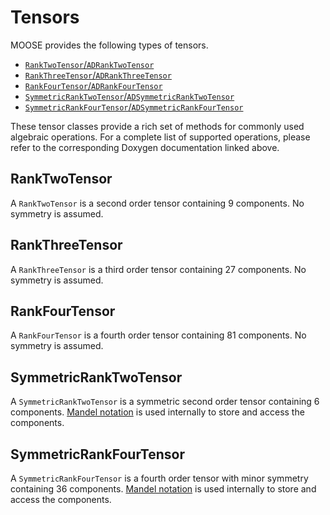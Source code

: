 # Tensors

MOOSE provides the following types of tensors.

- [`RankTwoTensor`/`ADRankTwoTensor`](https://mooseframework.inl.gov/docs/doxygen/moose/classRankTwoTensorTempl.html)
- [`RankThreeTensor`/`ADRankThreeTensor`](https://mooseframework.inl.gov/docs/doxygen/moose/classRankThreeTensorTempl.html)
- [`RankFourTensor`/`ADRankFourTensor`](https://mooseframework.inl.gov/docs/doxygen/moose/classRankFourTensorTempl.html)
- [`SymmetricRankTwoTensor`/`ADSymmetricRankTwoTensor`](https://mooseframework.inl.gov/docs/doxygen/moose/classSymmetricRankTwoTensorTempl.html)
- [`SymmetricRankFourTensor`/`ADSymmetricRankFourTensor`](https://mooseframework.inl.gov/docs/doxygen/moose/classSymmetricRankFourTensorTempl.html)

These tensor classes provide a rich set of methods for commonly used algebraic operations. For a complete list of supported operations, please refer to the corresponding Doxygen documentation linked above.

## RankTwoTensor

A `RankTwoTensor` is a second order tensor containing 9 components. No symmetry is assumed.

## RankThreeTensor

A `RankThreeTensor` is a third order tensor containing 27 components. No symmetry is assumed.

## RankFourTensor

A `RankFourTensor` is a fourth order tensor containing 81 components. No symmetry is assumed.

## SymmetricRankTwoTensor

A `SymmetricRankTwoTensor` is a symmetric second order tensor containing 6 components. [Mandel notation](https://en.wikipedia.org/wiki/Voigt_notation#Mandel_notation) is used internally to store and access the components.

## SymmetricRankFourTensor

A `SymmetricRankFourTensor` is a fourth order tensor with minor symmetry containing 36 components. [Mandel notation](https://en.wikipedia.org/wiki/Voigt_notation#Mandel_notation) is used internally to store and access the components.
